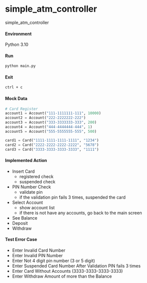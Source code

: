 # simple_atm_controller

simple_atm_controller

#### Environment

Python 3.10

#### Run

```bash
python main.py
```

#### Exit

```bash
ctrl + c
```

#### Mock Data

```python
# Card Register
account1 = Account("111-1111111-111", 10000)
account2 = Account("222-2222222-222")
account3 = Account("333-3333333-333", 200)
account4 = Account("444-4444444-444", 1)
account5 = Account("555-5555555-555", 500)

card1 = Card("1111-1111-1111-1111", "1234")
card2 = Card("2222-2222-2222-2222", "5678")
card3 = Card("3333-3333-3333-3333", "1111")
```

#### Implemented Action

- Insert Card
  - registered check
  - suspended check
- PIN Number Check
  - validate pin
  - if the validation pin fails 3 times, suspended the card
- Select Account
  - show account list
  - if there is not have any accounts, go back to the main screen
- See Balance
- Deposit
- Withdraw

#### Test Error Case

- Enter Invalid Card Number
- Enter Invalid PIN Number
- Enter Not 4 digit pin number (3 or 5 digit)
- Enter Suspended Card Number After Validation PIN fails 3 times
- Enter Card Without Accounts (3333-3333-3333-3333)
- Enter Withdraw Amount of more than the Balance
